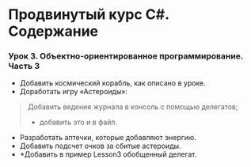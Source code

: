 # Продвинутый курс C#. Содержание 

### Урок 3. Объектно-ориентированное программирование. Часть 3

  - Добавить космический корабль, как описано в уроке.
  - Доработать игру «Астероиды»:
   >Добавить ведение журнала в консоль с помощью делегатов;
   >* добавить это и в файл.
  - Разработать аптечки, которые добавляют энергию.
  - Добавить подсчет очков за сбитые астероиды.
  - *Добавить в пример Lesson3 обобщенный делегат.


